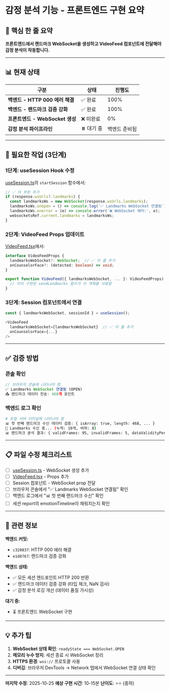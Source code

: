 # 감정 분석 기능 - 프론트엔드 구현 요약

## 🎯 핵심 한 줄 요약

**프론트엔드에서 랜드마크 WebSocket을 생성하고 VideoFeed 컴포넌트에 전달해야 감정 분석이 작동합니다.**

---

## 📊 현재 상태

| 구분 | 상태 | 진행도 |
|------|------|-------|
| **백엔드 - HTTP 000 에러 해결** | ✅ 완료 | 100% |
| **백엔드 - 랜드마크 검증 강화** | ✅ 완료 | 100% |
| **프론트엔드 - WebSocket 생성** | ❌ 미완료 | 0% |
| **감정 분석 파이프라인** | ⏸️ 대기 중 | 백엔드 준비됨 |

---

## 🚀 필요한 작업 (3단계)

### 1단계: useSession Hook 수정

[useSession.ts](../../BeMoreFrontend/src/hooks/useSession.ts)의 `startSession` 함수에서:

```typescript
// ✅ 이 부분 추가
if (response.wsUrls?.landmarks) {
  const landmarksWs = new WebSocket(response.wsUrls.landmarks);
  landmarksWs.onopen = () => console.log('✅ Landmarks WebSocket 연결됨');
  landmarksWs.onerror = (e) => console.error('❌ WebSocket 에러:', e);
  websocketsRef.current.landmarks = landmarksWs;
}
```

### 2단계: VideoFeed Props 업데이트

[VideoFeed.tsx](../../BeMoreFrontend/src/components/VideoFeed/VideoFeed.tsx)에서:

```typescript
interface VideoFeedProps {
  landmarksWebSocket?: WebSocket;  // ✅ 이 줄 추가
  onCounselorFace?: (detected: boolean) => void;
}

export function VideoFeed({ landmarksWebSocket, ... }: VideoFeedProps) {
  // 이미 구현된 sendLandmarks 함수가 이 객체를 사용함
}
```

### 3단계: Session 컴포넌트에서 연결

```typescript
const { landmarksWebSocket, sessionId } = useSession();

<VideoFeed
  landmarksWebSocket={landmarksWebSocket}  // ✅ 이 줄 추가
  onCounselorFace={...}
/>
```

---

## ✅ 검증 방법

### 콘솔 확인
```javascript
// 브라우저 콘솔에 나타나야 함
✅ Landmarks WebSocket 연결됨 (OPEN)
📤 랜드마크 데이터 전송: 468개 포인트
```

### 백엔드 로그 확인
```bash
# 로컬 서버 터미널에 나타나야 함
📊 첫 번째 랜드마크 수신 데이터 검증: { isArray: true, length: 468, ... }
📨 Landmarks 수신 중... (누적: 10개, 버퍼: 8)
📊 랜드마크 분석 결과: { validFrames: 95, invalidFrames: 5, dataValidityPercent: 95 }
```

---

## 📋 파일 수정 체크리스트

- [ ] [useSession.ts](../../BeMoreFrontend/src/hooks/useSession.ts) - WebSocket 생성 추가
- [ ] [VideoFeed.tsx](../../BeMoreFrontend/src/components/VideoFeed/VideoFeed.tsx) - Props 추가
- [ ] Session 컴포넌트 - WebSocket prop 전달
- [ ] 브라우저 콘솔에서 "✅ Landmarks WebSocket 연결됨" 확인
- [ ] 백엔드 로그에서 "📊 첫 번째 랜드마크 수신" 확인
- [ ] 세션 report의 emotionTimeline이 채워지는지 확인

---

## 🔗 관련 정보

**백엔드 커밋:**
- `c320837`: HTTP 000 에러 해결
- `e1d8767`: 랜드마크 검증 강화

**백엔드 상태:**
- ✅ 모든 세션 엔드포인트 HTTP 200 반환
- ✅ 랜드마크 데이터 검증 강화 (타입 체크, NaN 검사)
- ✅ 감정 분석 로깅 개선 (데이터 품질 가시성)

**대기 중:**
- ⏳ 프론트엔드 WebSocket 구현

---

## 💡 추가 팁

1. **WebSocket 상태 확인**: `readyState === WebSocket.OPEN`
2. **메모리 누수 방지**: 세션 종료 시 WebSocket 정리
3. **HTTPS 환경**: `wss://` 프로토콜 사용
4. **디버깅**: 브라우저 DevTools → Network 탭에서 WebSocket 연결 상태 확인

---

**마지막 수정**: 2025-10-25
**예상 구현 시간**: 10-15분
**난이도**: ⭐⭐ (중하)
